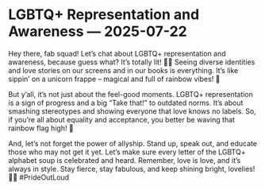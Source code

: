 # LGBTQ+ Representation and Awareness — 2025-07-22

Hey there, fab squad! Let’s chat about LGBTQ+ representation and awareness, because guess what? It’s totally lit! 🏳️‍🌈 Seeing diverse identities and love stories on our screens and in our books is everything. It’s like sippin’ on a unicorn frappe – magical and full of rainbow vibes! 🌈

But y’all, it’s not just about the feel-good moments. LGBTQ+ representation is a sign of progress and a big “Take that!” to outdated norms. It’s about smashing stereotypes and showing everyone that love knows no labels. So, if you’re all about equality and acceptance, you better be waving that rainbow flag high! 🚩

And, let’s not forget the power of allyship. Stand up, speak out, and educate those who may not get it yet. Let’s make sure every letter of the LGBTQ+ alphabet soup is celebrated and heard. Remember, love is love, and it’s always in style. Stay fierce, stay fabulous, and keep shining bright, lovelies! 💖✨ #PrideOutLoud